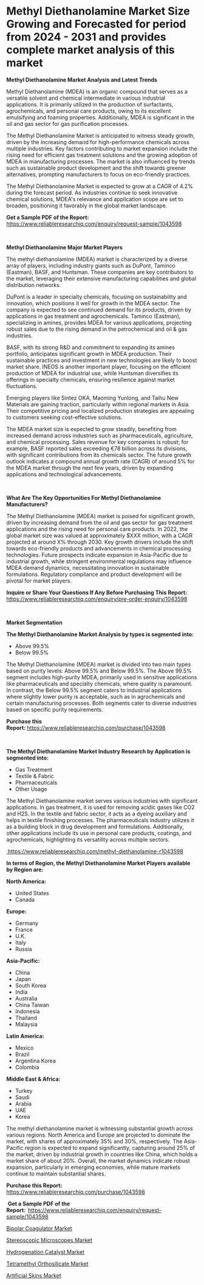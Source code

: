 <p><h1>Methyl Diethanolamine Market Size Growing and Forecasted for period from 2024 - 2031 and provides complete market analysis of this market</h1></p><p><strong>Methyl Diethanolamine Market Analysis and Latest Trends</strong></p>
<p><p>Methyl Diethanolamine (MDEA) is an organic compound that serves as a versatile solvent and chemical intermediate in various industrial applications. It is primarily utilized in the production of surfactants, agrochemicals, and personal care products, owing to its excellent emulsifying and foaming properties. Additionally, MDEA is significant in the oil and gas sector for gas purification processes.</p><p>The Methyl Diethanolamine Market is anticipated to witness steady growth, driven by the increasing demand for high-performance chemicals across multiple industries. Key factors contributing to market expansion include the rising need for efficient gas treatment solutions and the growing adoption of MDEA in manufacturing processes. The market is also influenced by trends such as sustainable product development and the shift towards greener alternatives, prompting manufacturers to focus on eco-friendly practices.</p><p>The Methyl Diethanolamine Market is expected to grow at a CAGR of 4.2% during the forecast period. As industries continue to seek innovative chemical solutions, MDEA's relevance and application scope are set to broaden, positioning it favorably in the global market landscape.</p></p>
<p><strong>Get a Sample PDF of the Report:&nbsp;</strong> <a href="https://www.reliableresearchiq.com/enquiry/request-sample/1043598?utm_campaign=104&utm_medium=2&utm_source=Github&utm_content=ia&utm_term=07112024&utm_id=methyl-diethanolamine">https://www.reliableresearchiq.com/enquiry/request-sample/1043598</a></p>
<p>&nbsp;</p>
<p><strong>Methyl Diethanolamine Major Market Players</strong></p>
<p><p>The methyl diethanolamine (MDEA) market is characterized by a diverse array of players, including industry giants such as DuPont, Taminco (Eastman), BASF, and Huntsman. These companies are key contributors to the market, leveraging their extensive manufacturing capabilities and global distribution networks.</p><p>DuPont is a leader in specialty chemicals, focusing on sustainability and innovation, which positions it well for growth in the MDEA sector. The company is expected to see continued demand for its products, driven by applications in gas treatment and agrochemicals. Taminco (Eastman), specializing in amines, provides MDEA for various applications, projecting robust sales due to the rising demand in the petrochemical and oil & gas industries.</p><p>BASF, with its strong R&D and commitment to expanding its amines portfolio, anticipates significant growth in MDEA production. Their sustainable practices and investment in new technologies are likely to boost market share. INEOS is another important player, focusing on the efficient production of MDEA for industrial use, while Huntsman diversifies its offerings in specialty chemicals, ensuring resilience against market fluctuations.</p><p>Emerging players like Sintez OKA, Maoming Yunlong, and Taihu New Materials are gaining traction, particularly within regional markets in Asia. Their competitive pricing and localized production strategies are appealing to customers seeking cost-effective solutions.</p><p>The MDEA market size is expected to grow steadily, benefiting from increased demand across industries such as pharmaceuticals, agriculture, and chemical processing. Sales revenue for key companies is robust; for example, BASF reported sales exceeding €78 billion across its divisions, with significant contributions from its chemicals sector. The future growth outlook indicates a compound annual growth rate (CAGR) of around 5% for the MDEA market through the next few years, driven by expanding applications and technological advancements.</p></p>
<p>&nbsp;</p>
<p><strong>What Are The Key Opportunities For Methyl Diethanolamine Manufacturers?</strong></p>
<p><p>The Methyl Diethanolamine (MDEA) market is poised for significant growth, driven by increasing demand from the oil and gas sector for gas treatment applications and the rising need for personal care products. In 2022, the global market size was valued at approximately $XXX million, with a CAGR projected at around X% through 2030. Key growth drivers include the shift towards eco-friendly products and advancements in chemical processing technologies. Future prospects indicate expansion in Asia-Pacific due to industrial growth, while stringent environmental regulations may influence MDEA demand dynamics, necessitating innovation in sustainable formulations. Regulatory compliance and product development will be pivotal for market players.</p></p>
<p><strong>Inquire or Share Your Questions If Any Before Purchasing This Report:</strong> <a href="https://www.reliableresearchiq.com/enquiry/pre-order-enquiry/1043598?utm_campaign=104&utm_medium=2&utm_source=Github&utm_content=ia&utm_term=07112024&utm_id=methyl-diethanolamine">https://www.reliableresearchiq.com/enquiry/pre-order-enquiry/1043598</a></p>
<p>&nbsp;</p>
<p><strong>Market Segmentation</strong></p>
<p><strong>The Methyl Diethanolamine Market Analysis by types is segmented into:</strong></p>
<p><ul><li>Above 99.5%</li><li>Below 99.5%</li></ul></p>
<p><p>The Methyl Diethanolamine (MDEA) market is divided into two main types based on purity levels: Above 99.5% and Below 99.5%. The Above 99.5% segment includes high-purity MDEA, primarily used in sensitive applications like pharmaceuticals and specialty chemicals, where quality is paramount. In contrast, the Below 99.5% segment caters to industrial applications where slightly lower purity is acceptable, such as in agrochemicals and certain manufacturing processes. Both segments cater to diverse industries based on specific purity requirements.</p></p>
<p><strong>Purchase this Report:&nbsp;</strong><a href="https://www.reliableresearchiq.com/purchase/1043598?utm_campaign=104&utm_medium=2&utm_source=Github&utm_content=ia&utm_term=07112024&utm_id=methyl-diethanolamine">https://www.reliableresearchiq.com/purchase/1043598</a></p>
<p>&nbsp;</p>
<p><strong>The Methyl Diethanolamine Market Industry Research by Application is segmented into:</strong></p>
<p><ul><li>Gas Treatment</li><li>Textile & Fabric</li><li>Pharmaceuticals</li><li>Other Usage</li></ul></p>
<p><p>The Methyl Diethanolamine market serves various industries with significant applications. In gas treatment, it is used for removing acidic gases like CO2 and H2S. In the textile and fabric sector, it acts as a dyeing auxiliary and helps in textile finishing processes. The pharmaceuticals industry utilizes it as a building block in drug development and formulations. Additionally, other applications include its use in personal care products, coatings, and agrochemicals, highlighting its versatility across multiple sectors.</p></p>
<p><a href="https://www.reliableresearchiq.com/methyl-diethanolamine-r1043598?utm_campaign=104&utm_medium=2&utm_source=Github&utm_content=ia&utm_term=07112024&utm_id=methyl-diethanolamine">&nbsp;https://www.reliableresearchiq.com/methyl-diethanolamine-r1043598</a></p>
<p><strong>In terms of Region, the Methyl Diethanolamine Market Players available by Region are:</strong></p>
<p>
    <p> <strong> North America: </strong>
        <ul>
            <li>United States</li>
            <li>Canada</li>
        </ul>
        </p> 
    <p> <strong> Europe: </strong>
        <ul>
            <li>Germany</li>
            <li>France</li>
            <li>U.K.</li>
            <li>Italy</li>
            <li>Russia</li>
        </ul>
        </p> 
    <p> <strong> Asia-Pacific: </strong>
        <ul>
            <li>China</li>
            <li>Japan</li>
            <li>South Korea</li>
            <li>India</li>
            <li>Australia</li>
            <li>China Taiwan</li>
            <li>Indonesia</li>
            <li>Thailand</li>
            <li>Malaysia</li>
        </ul>
        </p> 
    <p> <strong> Latin America: </strong>
        <ul>
            <li>Mexico</li>
            <li>Brazil</li>
            <li>Argentina Korea</li>
            <li>Colombia</li>
        </ul>
        </p> 
    <p> <strong> Middle East & Africa: </strong>
        <ul>
            <li>Turkey</li>
            <li>Saudi</li>
            <li>Arabia</li>
            <li>UAE</li>
            <li>Korea</li>
        </ul>
    </p>
    </p>
<p><p>The methyl diethanolamine market is witnessing substantial growth across various regions. North America and Europe are projected to dominate the market, with shares of approximately 35% and 30%, respectively. The Asia-Pacific region is expected to expand significantly, capturing around 25% of the market, driven by industrial growth in countries like China, which holds a market share of about 20%. Overall, the market dynamics indicate robust expansion, particularly in emerging economies, while mature markets continue to maintain substantial shares.</p></p>
<p><strong>Purchase this Report: </strong><a href="https://www.reliableresearchiq.com/purchase/1043598?utm_campaign=104&utm_medium=2&utm_source=Github&utm_content=ia&utm_term=07112024&utm_id=methyl-diethanolamine">https://www.reliableresearchiq.com/purchase/1043598</a></p>
<p>&nbsp;<strong>Get a Sample PDF of the Report:&nbsp;&nbsp;</strong><a href="https://www.reliableresearchiq.com/enquiry/request-sample/1043598?utm_campaign=104&utm_medium=2&utm_source=Github&utm_content=ia&utm_term=07112024&utm_id=methyl-diethanolamine">https://www.reliableresearchiq.com/enquiry/request-sample/1043598</a></p>
<p><strong></strong></p>
<p><p><a href="https://issuu.com/reportprime-2/docs/bipolar-coagulator-market-size-2030_6b2cc1dfc4325c?utm_campaign=104&utm_medium=2&utm_source=Github&utm_content=ia&utm_term=07112024&utm_id=methyl-diethanolamine">Bipolar Coagulator Market</a></p><p><a href="https://issuu.com/reportprime-2/docs/stereoscopic-microscopes-market-siz_2140c5bc893d5d?utm_campaign=104&utm_medium=2&utm_source=Github&utm_content=ia&utm_term=07112024&utm_id=methyl-diethanolamine">Stereoscopic Microscopes Market</a></p><p><a href="https://github.com/liz10hnbracht/Market-Research-Report-List-1/blob/main/hydrogenation-catalyst-market.md?utm_campaign=104&utm_medium=2&utm_source=Github&utm_content=ia&utm_term=07112024&utm_id=methyl-diethanolamine">Hydrogenation Catalyst Market</a></p><p><a href="https://github.com/rozh43oreder/Market-Research-Report-List-1/blob/main/tetramethyl-orthosilicate-market.md?utm_campaign=104&utm_medium=2&utm_source=Github&utm_content=ia&utm_term=07112024&utm_id=methyl-diethanolamine">Tetramethyl Orthosilicate Market</a></p><p><a href="https://issuu.com/reportprime-2/docs/artificial-skins-market-size-2030.p_63d3aae69fd463?utm_campaign=104&utm_medium=2&utm_source=Github&utm_content=ia&utm_term=07112024&utm_id=methyl-diethanolamine">Artificial Skins Market</a></p></p>
